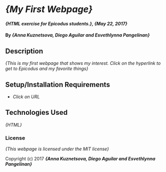 # _{My First Webpage}_

#### _{HTML exercise for Epicodus students.}, {May 22, 2017}_

#### By _**{Anna Kuznetsova, Diego Aguilar and Esvethlynna Pangelinan}**_

## Description


_{This is my first webpage that shows my interest. Click on the hyperlink to get to Epicodus and my favorite things}_

## Setup/Installation Requirements

* _Click on URL_

## Technologies Used

_{HTML}_

### License

*{This webpage is licensed under the MIT license}*

Copyright (c) 2017 **_{Anna Kuznetsova, Diego Aguilar and Esvethlynna Pangelinan}_**
